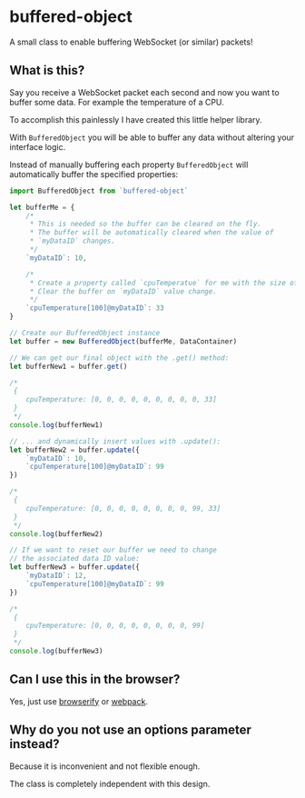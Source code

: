 # buffered-object
A small class to enable buffering WebSocket (or similar) packets!

## What is this?

Say you receive a WebSocket packet each second and now you want to buffer some data.
For example the temperature of a CPU.

To accomplish this painlessly I have created this little helper library.

With `BufferedObject` you will be able to buffer any data without altering your interface logic.

Instead of manually buffering each property `BufferedObject` will automatically buffer the specified properties:

```js
import BufferedObject from `buffered-object`

let bufferMe = {
	/*
	 * This is needed so the buffer can be cleared on the fly.
	 * The buffer will be automatically cleared when the value of
	 * `myDataID` changes.
	 */
	`myDataID`: 10,

	/*
	 * Create a property called `cpuTemperatue` for me with the size of `100`.
	 * Clear the buffer on `myDataID` value change.
	 */
	`cpuTemperature[100]@myDataID`: 33
}

// Create our BufferedObject instance
let buffer = new BufferedObject(bufferMe, DataContainer)

// We can get our final object with the .get() method:
let bufferNew1 = buffer.get()

/*
 {
 	cpuTemperature: [0, 0, 0, 0, 0, 0, 0, 0, 0, 33]
 }
 */
console.log(bufferNew1)

// ... and dynamically insert values with .update():
let bufferNew2 = buffer.update({
	`myDataID`: 10,
	`cpuTemperature[100]@myDataID`: 99
})

/*
 {
 	cpuTemperature: [0, 0, 0, 0, 0, 0, 0, 0, 99, 33]
 }
 */
console.log(bufferNew2)

// If we want to reset our buffer we need to change
// the associated data ID value:
let bufferNew3 = buffer.update({
	`myDataID`: 12,
	`cpuTemperature[100]@myDataID`: 99
})

/*
 {
 	cpuTemperature: [0, 0, 0, 0, 0, 0, 0, 0, 99]
 }
 */
console.log(bufferNew3)
```
## Can I use this in the browser?

Yes, just use [browserify](http://npmjs.com/browserify) or [webpack](http://npmjs.com/webpack).

## Why do you not use an options parameter instead?

Because it is inconvenient and not flexible enough.

The class is completely independent with this design.
